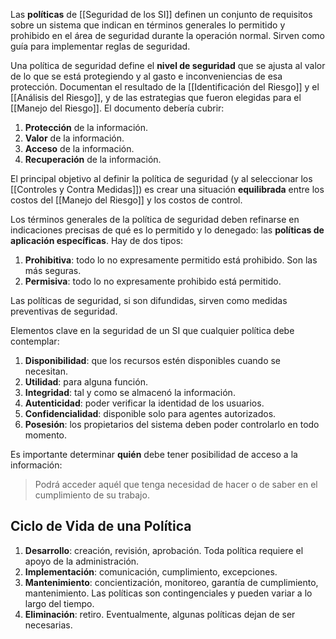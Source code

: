 Las **políticas** de [[Seguridad de los SI]] definen un conjunto de requisitos sobre un sistema que indican en términos generales lo permitido y prohibido en el área de seguridad durante la operación normal. Sirven como guía para implementar reglas de seguridad.

Una política de seguridad define el **nivel de seguridad** que se ajusta al valor de lo que se está protegiendo y al gasto e inconveniencias de esa protección. Documentan el resultado de la [[Identificación del Riesgo]] y el [[Análisis del Riesgo]], y de las estrategias que fueron elegidas para el [[Manejo del Riesgo]]. El documento debería cubrir:

1. **Protección** de la información.
2. **Valor** de la información.
3. **Acceso** de la información.
4. **Recuperación** de la información.

El principal objetivo al definir la política de seguridad (y al seleccionar los [[Controles y Contra Medidas]]) es crear una situación **equilibrada** entre los costos del [[Manejo del Riesgo]] y los costos de control.

Los términos generales de la política de seguridad deben refinarse en indicaciones precisas de qué es lo permitido y lo denegado: las **políticas de aplicación específicas**. Hay de dos tipos:

1. **Prohibitiva**: todo lo no expresamente permitido está prohibido. Son las más seguras.
2. **Permisiva**: todo lo no expresamente prohibido está permitido.

Las políticas de seguridad, si son difundidas, sirven como medidas preventivas de seguridad.

Elementos clave en la seguridad de un SI que cualquier política debe contemplar:

1. **Disponibilidad**: que los recursos estén disponibles cuando se necesitan.
2. **Utilidad**: para alguna función.
3. **Integridad**: tal y como se almacenó la información.
4. **Autenticidad**: poder verificar la identidad de los usuarios.
5. **Confidencialidad**: disponible solo para agentes autorizados.
6. **Posesión**: los propietarios del sistema deben poder controlarlo en todo momento.

Es importante determinar **quién** debe tener posibilidad de acceso a la información:

> Podrá acceder aquél que tenga necesidad de hacer o de saber en el cumplimiento de su trabajo.

## Ciclo de Vida de una Política

1. **Desarrollo**: creación, revisión, aprobación. Toda política requiere el apoyo de la administración.
2. **Implementación**: comunicación, cumplimiento, excepciones.
3. **Mantenimiento**: concientización, monitoreo, garantía de cumplimiento, mantenimiento. Las políticas son contingenciales y pueden variar a lo largo del tiempo.
4. **Eliminación**: retiro. Eventualmente, algunas políticas dejan de ser necesarias.
